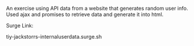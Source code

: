 An exercise using API data from a website that generates random user info. Used ajax and promises to retrieve data and generate it into html.

Surge Link:

tiy-jackstorrs-internaluserdata.surge.sh
